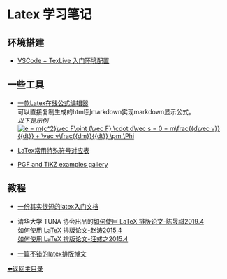 # Latex 学习笔记

## 环境搭建
* [VSCode + TexLive 入门环境配置](https://blog.csdn.net/npe_ml/article/details/82912570)

## 一些工具
* [一款Latex在线公式编辑器](https://www.codecogs.com/eqnedit.php)  
可以直接复制生成的html到markdown实现markdown显示公式。   
 *以下是示例*   
<a href="https://www.codecogs.com/eqnedit.php?latex=e&space;=&space;m{c^2}\vec&space;F\oint&space;{\vec&space;F}&space;\cdot&space;d\vec&space;s&space;=&space;0&space;=&space;m\frac{{d\vec&space;v}}{{dt}}&space;&plus;&space;\vec&space;v\frac{{dm}}{{dt}}&space;\pm&space;\Phi" target="_blank"><img src="https://latex.codecogs.com/gif.latex?e&space;=&space;m{c^2}\vec&space;F\oint&space;{\vec&space;F}&space;\cdot&space;d\vec&space;s&space;=&space;0&space;=&space;m\frac{{d\vec&space;v}}{{dt}}&space;&plus;&space;\vec&space;v\frac{{dm}}{{dt}}&space;\pm&space;\Phi" title="e = m{c^2}\vec F\oint {\vec F} \cdot d\vec s = 0 = m\frac{{d\vec v}}{{dt}} + \vec v\frac{{dm}}{{dt}} \pm \Phi" /></a>

* [LaTex常用特殊符号对应表](https://blog.csdn.net/caiandyong/article/details/53351737) 

* [PGF and TiKZ examples gallery](http://www.texample.net/tikz/examples/)

## 教程  

* [一份其实很短的latex入门文档](https://liam.page/2014/09/08/latex-introduction/)
* 清华大学 TUNA 协会出品的[如何使用 LaTeX 排版论文-陈晟祺2019.4](https://github.com/tuna/thulib-latex-talk)  
  [如何使用 LaTeX 排版论文-赵涛2015.4](https://tuna.moe/assets/slides/latex-talk-v1.1.pdf)  
  [如何使用 LaTeX 排版论文-汪彧之2015.4](https://tuna.moe/assets/slides/latex-talk-v2.0.pdf)  

* [一篇不错的latex排版博文](https://www.cnblogs.com/jingwhale/p/4250296.html)

[:arrow_left:返回主目录](../README.md)
